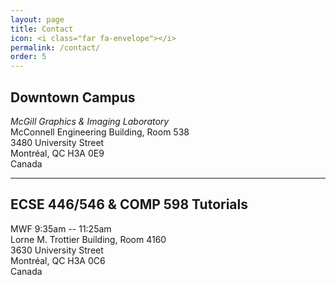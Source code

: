 ```yaml
---
layout: page
title: Contact
icon: <i class="far fa-envelope"></i>
permalink: /contact/
order: 5
---
```


## Downtown Campus
*McGill Graphics &amp; Imaging Laboratory*<br>
McConnell Engineering Building, Room 538 <br>
3480 University Street<br>
Montréal, QC H3A 0E9<br>
Canada

---
## ECSE 446/546 & COMP 598 Tutorials
MWF 9:35am -- 11:25am<br>
Lorne M. Trottier Building, Room 4160<br>
3630 University Street<br>
Montréal, QC H3A 0C6<br>
Canada
